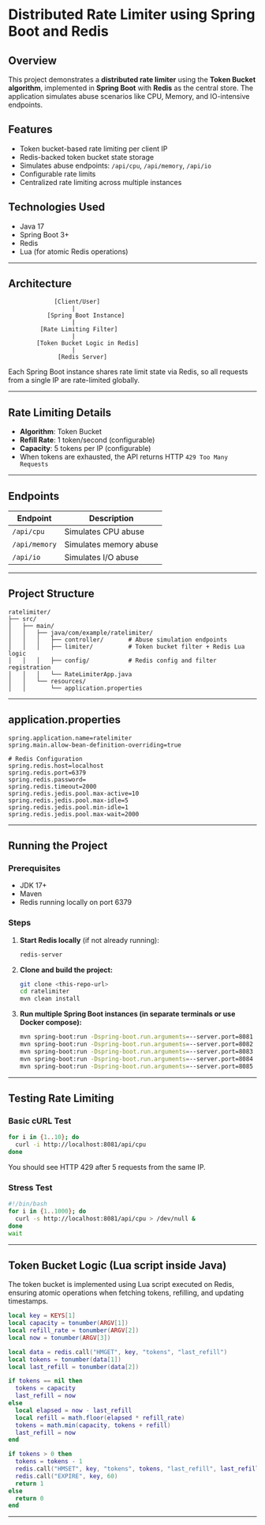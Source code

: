# Distributed Rate Limiter using Spring Boot and Redis

## Overview

This project demonstrates a **distributed rate limiter** using the **Token Bucket algorithm**, implemented in **Spring Boot** with **Redis** as the central store. The application simulates abuse scenarios like CPU, Memory, and IO-intensive endpoints.

## Features

* Token bucket-based rate limiting per client IP
* Redis-backed token bucket state storage
* Simulates abuse endpoints: `/api/cpu`, `/api/memory`, `/api/io`
* Configurable rate limits
* Centralized rate limiting across multiple instances

## Technologies Used

* Java 17
* Spring Boot 3+
* Redis
* Lua (for atomic Redis operations)

---

## Architecture

```
             [Client/User]
                  |
           [Spring Boot Instance]
                  |
         [Rate Limiting Filter]
                  |
        [Token Bucket Logic in Redis]
                  |
              [Redis Server]
```

Each Spring Boot instance shares rate limit state via Redis, so all requests from a single IP are rate-limited globally.

---

## Rate Limiting Details

* **Algorithm**: Token Bucket
* **Refill Rate**: 1 token/second (configurable)
* **Capacity**: 5 tokens per IP (configurable)
* When tokens are exhausted, the API returns HTTP `429 Too Many Requests`

---

## Endpoints

| Endpoint      | Description            |
| ------------- | ---------------------- |
| `/api/cpu`    | Simulates CPU abuse    |
| `/api/memory` | Simulates memory abuse |
| `/api/io`     | Simulates I/O abuse    |

---

## Project Structure

```
ratelimiter/
├── src/
│   ├── main/
│   │   ├── java/com/example/ratelimiter/
│   │   │   ├── controller/       # Abuse simulation endpoints
│   │   │   ├── limiter/          # Token bucket filter + Redis Lua logic
│   │   │   ├── config/           # Redis config and filter registration
│   │   │   └── RateLimiterApp.java
│   │   └── resources/
│   │       └── application.properties
```

---

## application.properties

```
spring.application.name=ratelimiter
spring.main.allow-bean-definition-overriding=true

# Redis Configuration
spring.redis.host=localhost
spring.redis.port=6379
spring.redis.password=
spring.redis.timeout=2000
spring.redis.jedis.pool.max-active=10
spring.redis.jedis.pool.max-idle=5
spring.redis.jedis.pool.min-idle=1
spring.redis.jedis.pool.max-wait=2000
```

---

## Running the Project

### Prerequisites

* JDK 17+
* Maven
* Redis running locally on port 6379

### Steps

1. **Start Redis locally** (if not already running):

   ```bash
   redis-server
   ```

2. **Clone and build the project:**

   ```bash
   git clone <this-repo-url>
   cd ratelimiter
   mvn clean install
   ```

3. **Run multiple Spring Boot instances (in separate terminals or use Docker compose):**

   ```bash
   mvn spring-boot:run -Dspring-boot.run.arguments=--server.port=8081
   mvn spring-boot:run -Dspring-boot.run.arguments=--server.port=8082
   mvn spring-boot:run -Dspring-boot.run.arguments=--server.port=8083
   mvn spring-boot:run -Dspring-boot.run.arguments=--server.port=8084
   mvn spring-boot:run -Dspring-boot.run.arguments=--server.port=8085
   ```

---

## Testing Rate Limiting

### Basic cURL Test

```bash
for i in {1..10}; do
  curl -i http://localhost:8081/api/cpu
done
```

You should see HTTP 429 after 5 requests from the same IP.

### Stress Test

```bash
#!/bin/bash
for i in {1..1000}; do
  curl -s http://localhost:8081/api/cpu > /dev/null &
done
wait
```

---

## Token Bucket Logic (Lua script inside Java)

The token bucket is implemented using Lua script executed on Redis, ensuring atomic operations when fetching tokens, refilling, and updating timestamps.

```lua
local key = KEYS[1]
local capacity = tonumber(ARGV[1])
local refill_rate = tonumber(ARGV[2])
local now = tonumber(ARGV[3])

local data = redis.call("HMGET", key, "tokens", "last_refill")
local tokens = tonumber(data[1])
local last_refill = tonumber(data[2])

if tokens == nil then
  tokens = capacity
  last_refill = now
else
  local elapsed = now - last_refill
  local refill = math.floor(elapsed * refill_rate)
  tokens = math.min(capacity, tokens + refill)
  last_refill = now
end

if tokens > 0 then
  tokens = tokens - 1
  redis.call("HMSET", key, "tokens", tokens, "last_refill", last_refill)
  redis.call("EXPIRE", key, 60)
  return 1
else
  return 0
end
```

---
